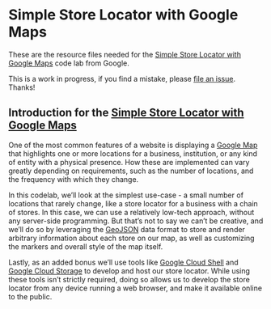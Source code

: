
# Simple Store Locator with Google Maps

These are the resource files needed for the [Simple Store Locator with Google Maps](https://codelabs.developers.google.com/codelabs/google-maps-simple-store-locator/)
code lab from Google.

This is a work in progress, if you find a mistake, please [file an issue](https://github.com/googlecodelabs/ggoogle-maps-simple-store-locator/issues). Thanks!

## Introduction for the [Simple Store Locator with Google Maps](https://codelabs.developers.google.com/codelabs/google-maps-simple-store-locator/)

One of the most common features of a website is displaying a [Google Map](https://developers.google.com/maps/) that highlights one or more locations for a business, institution, or any kind of entity with a physical presence. How these are implemented can vary greatly depending on requirements, such as the number of locations, and the frequency with which they change.

In this codelab, we’ll look at the simplest use-case - a small number of locations that rarely change, like a store locator for a business with a chain of stores. In this case, we can use a relatively low-tech approach, without any server-side programming. But that’s not to say we can’t be creative, and we’ll do so by leveraging the [GeoJSON](https://en.wikipedia.org/wiki/GeoJSON) data format to store and render arbitrary information about each store on our map, as well as customizing the markers and overall style of the map itself.

Lastly, as an added bonus we’ll use tools like [Google Cloud Shell](https://cloud.google.com/shell/) and [Google Cloud Storage](https://cloud.google.com/storage/) to develop and host our store locator. While using these tools isn’t strictly required, doing so allows us to develop the store locator from any device running a web browser, and make it available online to the public.


